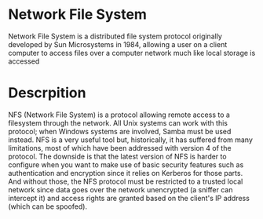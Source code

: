 # Network File System
Network File System is a distributed file system protocol originally developed by Sun Microsystems in 1984, allowing a user on a client computer to access files over a computer network much like local storage is accessed
# Descrpition 
NFS (Network File System) is a protocol allowing remote access to a filesystem through the network. All Unix systems can work with this protocol; when Windows systems are involved, Samba must be used instead.
NFS is a very useful tool but, historically, it has suffered from many limitations, most of which have been addressed with version 4 of the protocol. The downside is that the latest version of NFS is harder to configure when you want to make use of basic security features such as authentication and encryption since it relies on Kerberos for those parts. And without those, the NFS protocol must be restricted to a trusted local network since data goes over the network unencrypted (a sniffer can intercept it) and access rights are granted based on the client's IP address (which can be spoofed).
